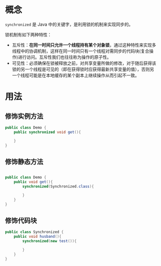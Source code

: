 # 概念

`synchronized` 是 Java 中的关键字，是利用锁的机制来实现同步的。

锁机制有如下两种特性：

- 互斥性：**在同一时间只允许一个线程持有某个对象锁**，通过这种特性来实现多线程中的协调机制，这样在同一时间只有一个线程对需同步的代码块(复合操作)进行访问。互斥性我们也往往称为操作的原子性。
- 可见性：必须确保在锁被释放之前，对共享变量所做的修改，对于随后获得该锁的另一个线程是可见的（即在获得锁时应获得最新共享变量的值），否则另一个线程可能是在本地缓存的某个副本上继续操作从而引起不一致。

# 用法

## 修饰实例方法

```java
public class Demo {
    public synchronized void get(){

    }
}
```



## 修饰静态方法

```java

public class Demo {
    public void get(){
        synchronized(Synchronized.class){

        }
    }
}
```



## 修饰代码块

```java
public class Synchronized {
    public void husband(){
        synchronized(new test()){

        }
    }
}
```


